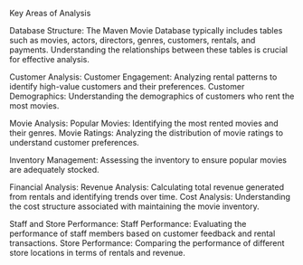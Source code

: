 Key Areas of Analysis

Database Structure:
The Maven Movie Database typically includes tables such as movies, actors, directors, genres, customers, rentals, and payments.
Understanding the relationships between these tables is crucial for effective analysis.

Customer Analysis:
Customer Engagement: Analyzing rental patterns to identify high-value customers and their preferences.
Customer Demographics: Understanding the demographics of customers who rent the most movies.

Movie Analysis:
Popular Movies: Identifying the most rented movies and their genres.
Movie Ratings: Analyzing the distribution of movie ratings to understand customer preferences.

Inventory Management: Assessing the inventory to ensure popular movies are adequately stocked.

Financial Analysis:
Revenue Analysis: Calculating total revenue generated from rentals and identifying trends over time.
Cost Analysis: Understanding the cost structure associated with maintaining the movie inventory.

Staff and Store Performance:
Staff Performance: Evaluating the performance of staff members based on customer feedback and rental transactions.
Store Performance: Comparing the performance of different store locations in terms of rentals and revenue.

